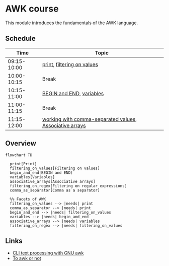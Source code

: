 # AWK course

This module introduces the fundamentals of the AWK language. 
    
## Schedule

Time          | Topic
--------------|-------------------------------
09:15-10:00   | [print](print.md), [filtering on values](filtering_on_values.md)
10:00-10:15   | Break
10:15-11:00   | [BEGIN and END](begin_and_end.md), [variables](variables.md)
11:00-11:15   | Break
11:15-12:00   | [working with comma-separated values](working_with_csvs.md), [Associative arrays](associative_arrays.md)

## Overview

```mermaid
flowchart TD

  print[Print]
  filtering_on_values[Filtering on values]
  begin_and_end[BEGIN and END]
  variables[Variables]
  associative_arrays[Associative arrays]
  filtering_on_regex[Filtering on regular expressions]
  comma_as_separator[Comma as a separator]

  %% Facets of AWK
  filtering_on_values --> |needs| print
  comma_as_separator --> |needs| print
  begin_and_end --> |needs| filtering_on_values
  variables --> |needs| begin_and_end
  associative_arrays --> |needs| variables
  filtering_on_regex --> |needs| filtering_on_values
```

## Links

 * [CLI text processing with GNU awk](https://learnbyexample.github.io/learn_gnuawk/)
 * [To awk or not](https://pmitev.github.io/to-awk-or-not)
